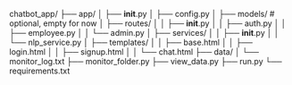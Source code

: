 chatbot_app/
├── app/
│   ├── __init__.py
│   ├── config.py
│   ├── models/  # optional, empty for now
│   ├── routes/
│   │   ├── __init__.py
│   │   ├── auth.py
│   │   ├── employee.py
│   │   └── admin.py
│   ├── services/
│   │   ├── __init__.py
│   │   └── nlp_service.py
│   ├── templates/
│   │   ├── base.html
│   │   ├── login.html
│   │   ├── signup.html
│   │   └── chat.html
├── data/
│   └── monitor_log.txt
├── monitor_folder.py
├── view_data.py
├── run.py
└── requirements.txt